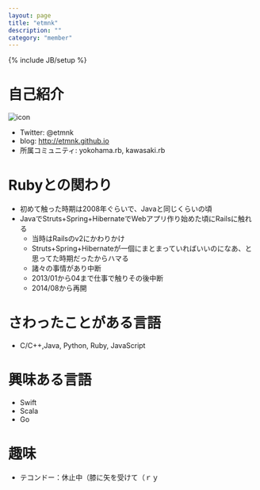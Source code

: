 ```yaml
---
layout: page
title: "etmnk"
description: ""
category: "member"
---
```

{% include JB/setup %}

# 自己紹介

![icon](https://avatars3.githubusercontent.com/u/6524484?v=2&s=460)

- Twitter: @etmnk
- blog: http://etmnk.github.io
- 所属コミュニティ: yokohama.rb, kawasaki.rb

# Rubyとの関わり
- 初めて触った時期は2008年ぐらいで、Javaと同じくらいの頃
- JavaでStruts+Spring+HibernateでWebアプリ作り始めた頃にRailsに触れる
  - 当時はRailsのv2にかわりかけ
  - Struts+Spring+Hibernateが一個にまとまっていればいいのになあ、と思ってた時期だったからハマる
  - 諸々の事情があり中断
  - 2013/01から04まで仕事で触りその後中断
  - 2014/08から再開

# さわったことがある言語
- C/C++,Java, Python, Ruby, JavaScript

# 興味ある言語
- Swift
- Scala
- Go

# 趣味
- テコンドー：休止中（膝に矢を受けて（ｒｙ
